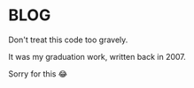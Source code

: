 # BLOG

Don't treat this code too gravely.

It was my graduation work, written back in 2007.

Sorry for this 😂

